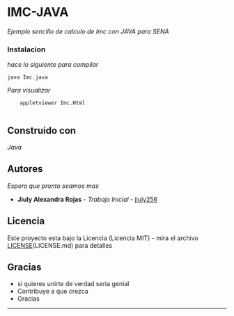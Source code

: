 # IMC-JAVA

_Ejemplo sencillo de calculo de Imc con JAVA para SENA_


### Instalacion


_hace lo siguiente para compilar_

```
java Imc.java

```

_Para visualizar_

```
	appletviewer Imc.Html
		
```


## Construido con

_Java_


## Autores

_Espero que pronto seamos mas_

* **Jiuly Alexandra Rojas** - *Trabajo Inicial* - [jiuly256](https://github.com/jiuly256)


## Licencia

Este proyecto esta bajo la Licencia (Licencia MIT) - mira el archivo [LICENSE](https://github.com/jiuly256/imcjava/blob/master/LICENSE.md)(LICENSE.md) para detalles

## Gracias 

* si quieres unirte de verdad seria genial
* Contribuye a que crezca
* Gracias



---

